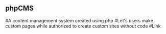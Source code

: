 ## phpCMS ##
#A content management system created using php 
#Let's users make custom pages while authorized to create custom sites without code 
#Link

